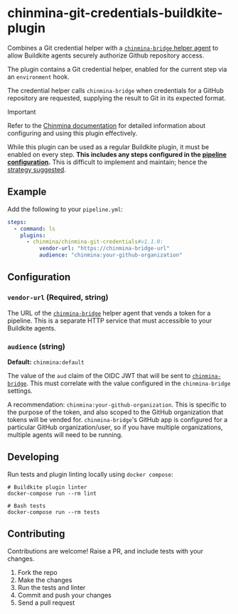 # chinmina-git-credentials-buildkite-plugin

Combines a Git credential helper with a [`chinmina-bridge` helper
agent][chinmina-bridge] to allow Buildkite agents securely authorize Github
repository access.

The plugin contains a Git credential helper, enabled for the current step via an
`environment` hook.

The credential helper calls `chinmina-bridge` when credentials for a GitHub
repository are requested, supplying the result to Git in its expected format.

> [!IMPORTANT]
> Refer to the [Chinmina documentation][chinmina-integration] for detailed
> information about configuring and using this plugin effectively.
>
> While this plugin can be used as a regular Buildkite plugin, it must be
> enabled on every step. **This includes any steps configured in the [pipeline
> configuration](https://buildkite.com/docs/pipelines/defining-steps).** This is
> difficult to implement and maintain; hence the [strategy
> suggested][chinmina-integration].

## Example

Add the following to your `pipeline.yml`:

```yml
steps:
  - command: ls
    plugins:
      - chinmina/chinmina-git-credentials#v1.1.0:
          vendor-url: "https://chinmina-bridge-url"
          audience: "chinmina:your-github-organization"
```

## Configuration

### `vendor-url` (Required, string)

The URL of the [`chinmina-bridge`][chinmina-bridge] helper agent that vends a
token for a pipeline. This is a separate HTTP service that must accessible to
your Buildkite agents.

### `audience` (string)

**Default:** `chinmina:default`

The value of the `aud` claim of the OIDC JWT that will be sent to
[`chinmina-bridge`][chinmina-bridge]. This must correlate with the value
configured in the `chinmina-bridge` settings.

A recommendation: `chinmina:your-github-organization`. This is specific
to the purpose of the token, and also scoped to the GitHub organization that
tokens will be vended for. `chinmina-bridge`'s GitHub app is configured for a
particular GitHub organization/user, so if you have multiple organizations,
multiple agents will need to be running.

## Developing

Run tests and plugin linting locally using `docker compose`:

```shell
# Buildkite plugin linter
docker-compose run --rm lint

# Bash tests
docker-compose run --rm tests
```

## Contributing

Contributions are welcome! Raise a PR, and include tests with your changes.

1. Fork the repo
2. Make the changes
3. Run the tests and linter
4. Commit and push your changes
5. Send a pull request

[chinmina-bridge]: https://chinmina.github.io/introduction/
[chinmina-integration]: https://chinmina.github.io/guides/buildkite-integration/
